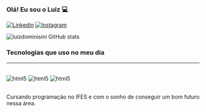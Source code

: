 ### Olá! Eu sou o Luiz 💻

[![Linkedin](https://img.shields.io/badge/LinkedIn-0077B5?style=for-the-badge&logo=linkedin&logoColor=white)](https://www.linkedin.com/in/luiz-gustavo-dominisini-b45ba722a/)
[![Instagram](https://img.shields.io/badge/Instagram-E4405F?style=for-the-badge&logo=instagram&logoColor=white)](https://www.instagram.com/luiz_dominisini/)

![luizdominisini GitHub stats](https://github-readme-stats.vercel.app/api?username=luizdominisini&show_icons=true&theme=radical)

### Tecnologias que uso no meu dia
<hr/>
<div style='display: inline_block'><br/>
    <img align='center' alt='html5' src='https://img.shields.io/badge/HTML5-E34F26?style=for-the-badge&logo=html5&logoColor=white'/>
   <img align='center' alt='html5' src='https://img.shields.io/badge/JavaScript-F7DF1E?style=for-the-badge&logo=javascript&logoColor=black'/>
   <img align='center' alt='html5' src='https://img.shields.io/badge/CSS3-1572B6?style=for-the-badge&logo=css3&logoColor=white'/>
</div><br/>

Cursando programação no IFES e com o sonho de conseguir um bom futuro nessa área.
